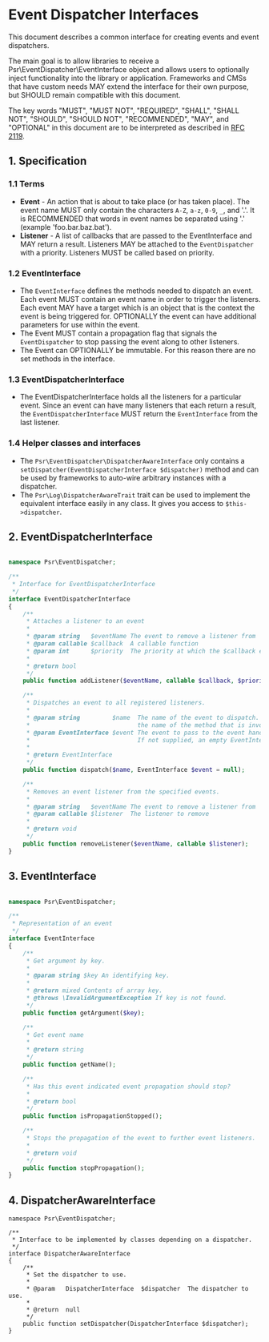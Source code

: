 Event Dispatcher Interfaces
========================

This document describes a common interface for creating events and event dispatchers.

The main goal is to allow libraries to receive a Psr\EventDispatcher\EventInterface object and allows users to optionally inject functionality into the library or application. Frameworks and CMSs that have custom needs MAY extend the interface for their own purpose, but SHOULD remain compatible with this document.

The key words "MUST", "MUST NOT", "REQUIRED", "SHALL", "SHALL NOT", "SHOULD", "SHOULD NOT", "RECOMMENDED", "MAY", and "OPTIONAL" in this document are to be interpreted as described in [RFC 2119](http://tools.ietf.org/html/rfc2119).

## 1. Specification
### 1.1 Terms

*   **Event** - An action that is about to take place (or has taken place).  The event name MUST only contain the characters `A-Z`, `a-z`, `0-9`, `_`, and '.'. It is RECOMMENDED that words in event names be separated using '.' (example 'foo.bar.baz.bat').
*   **Listener** - A list of callbacks that are passed to the EventInterface and MAY return a result. Listeners MAY be attached to the ```EventDispatcher``` with a priority.  Listeners MUST be called based on priority.

### 1.2 EventInterface

* The ```EventInterface``` defines the methods needed to dispatch an event.  Each event MUST contain an event name in order to trigger the listeners. Each event MAY have a target which is an object that is the context the event is being triggered for. OPTIONALLY the event can have additional parameters for use within the event.
* The Event MUST contain a propagation flag that signals the ```EventDispatcher``` to stop passing the event along to other listeners.
* The Event can OPTIONALLY be immutable. For this reason there are no set methods in the interface.

### 1.3 EventDispatcherInterface

* The EventDispatcherInterface holds all the listeners for a particular event.  Since an event can have many listeners that each return a result, the ```EventDispatcherInterface``` MUST return the ```EventInterface``` from the last listener.

### 1.4 Helper classes and interfaces

* The ```Psr\EventDispatcher\DispatcherAwareInterface``` only contains a ```setDispatcher(EventDispatcherInterface $dispatcher)``` method and can be used by frameworks to auto-wire arbitrary instances with a dispatcher.
* The ```Psr\Log\DispatcherAwareTrait``` trait can be used to implement the equivalent interface easily in any class. It gives you access to ```$this->dispatcher```.

## 2. EventDispatcherInterface

```php

namespace Psr\EventDispatcher;

/**
 * Interface for EventDispatcherInterface
 */
interface EventDispatcherInterface
{
    /**
     * Attaches a listener to an event
     *
     * @param string   $eventName The event to remove a listener from
     * @param callable $callback  A callable function
     * @param int      $priority  The priority at which the $callback executed
     *
     * @return bool
     */
    public function addListener($eventName, callable $callback, $priority = 0);

    /**
     * Dispatches an event to all registered listeners.
     *
     * @param string         $name  The name of the event to dispatch. The name of the event is
     *                              the name of the method that is invoked on listeners.
     * @param EventInterface $event The event to pass to the event handlers/listeners.
     *                              If not supplied, an empty EventInterface instance is created.
     *
     * @return EventInterface
     */
    public function dispatch($name, EventInterface $event = null);

    /**
     * Removes an event listener from the specified events.
     *
     * @param string   $eventName The event to remove a listener from
     * @param callable $listener  The listener to remove
     *
     * @return void
     */
    public function removeListener($eventName, callable $listener);
}
```

## 3. EventInterface

```php

namespace Psr\EventDispatcher;

/**
 * Representation of an event
 */
interface EventInterface
{
    /**
     * Get argument by key.
     *
     * @param string $key An identifying key.
     *
     * @return mixed Contents of array key.
     * @throws \InvalidArgumentException If key is not found.
     */
    public function getArgument($key);

    /**
     * Get event name
     *
     * @return string
     */
    public function getName();

    /**
     * Has this event indicated event propagation should stop?
     *
     * @return bool
     */
    public function isPropagationStopped();

    /**
     * Stops the propagation of the event to further event listeners.
     *
     * @return void
     */
    public function stopPropagation();
}
```

## 4. DispatcherAwareInterface

```
namespace Psr\EventDispatcher;

/**
 * Interface to be implemented by classes depending on a dispatcher.
 */
interface DispatcherAwareInterface
{
	/**
	 * Set the dispatcher to use.
	 *
	 * @param   DispatcherInterface  $dispatcher  The dispatcher to use.
	 *
	 * @return  null
	 */
	public function setDispatcher(DispatcherInterface $dispatcher);
}
```
